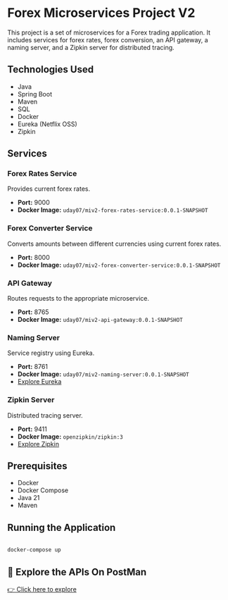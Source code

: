 # Forex Microservices Project V2

This project is a set of microservices for a Forex trading application. It includes services for forex rates, forex conversion, an API gateway, a naming server, and a Zipkin server for distributed tracing.

## Technologies Used

- Java
- Spring Boot
- Maven
- SQL
- Docker
- Eureka (Netflix OSS)
- Zipkin

## Services

### Forex Rates Service

Provides current forex rates.

- **Port:** 9000
- **Docker Image:** `uday07/miv2-forex-rates-service:0.0.1-SNAPSHOT`

### Forex Converter Service

Converts amounts between different currencies using current forex rates.

- **Port:** 8000
- **Docker Image:** `uday07/miv2-forex-converter-service:0.0.1-SNAPSHOT`

### API Gateway

Routes requests to the appropriate microservice.

- **Port:** 8765
- **Docker Image:** `uday07/miv2-api-gateway:0.0.1-SNAPSHOT`

### Naming Server

Service registry using Eureka.

- **Port:** 8761
- **Docker Image:** `uday07/miv2-naming-server:0.0.1-SNAPSHOT`
- [Explore Eureka](http://localhost:8761/)

### Zipkin Server

Distributed tracing server.

- **Port:** 9411
- **Docker Image:** `openzipkin/zipkin:3`
- [Explore Zipkin](http://localhost:9411/zipkin/)

## Prerequisites

- Docker
- Docker Compose
- Java 21
- Maven

## Running the Application

   ```sh
   
   docker-compose up
   ````

## 🚀 Explore the APIs On PostMan
[👉 Click here to explore](https://www.postman.com/planetary-water-884580/workspace/uday-s-public-workspace/collection/1581944-86c7893b-72a2-4276-ab02-b5555de514e9?action=share&creator=1581944)